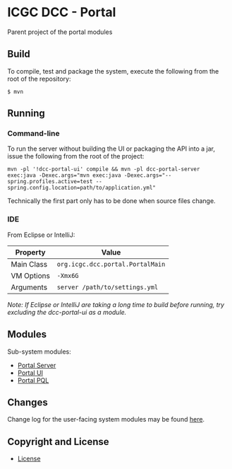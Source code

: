 # ICGC DCC - Portal

Parent project of the portal modules

## Build

To compile, test and package the system, execute the following from the root of the repository:

```shell
$ mvn
```

## Running

### Command-line

To run the server without building the UI or packaging the API into a jar, issue the following from the root of the project:

```shell
mvn -pl '!dcc-portal-ui' compile && mvn -pl dcc-portal-server exec:java -Dexec.args="mvn exec:java -Dexec.args="--spring.profiles.active=test --spring.config.location=path/to/application.yml"
```

Technically the first part only has to be done when source files change.

### IDE

From Eclipse or IntelliJ:

| Property   | Value                            |
| ---------- | -------------------------------- |
| Main Class | `org.icgc.dcc.portal.PortalMain` |
| VM Options | `-Xmx6G`                         |
| Arguments  | `server /path/to/settings.yml`   |

*Note: If Eclipse or IntelliJ are taking a long time to build before running, try excluding
the dcc-portal-ui as a module.*
    
## Modules

Sub-system modules:

- [Portal Server](dcc-portal-portal/README.md)
- [Portal UI](dcc-portal-ui/README.md)
- [Portal PQL](dcc-portal-pql/README.md)

## Changes

Change log for the user-facing system modules may be found [here](CHANGES.md).

## Copyright and License

* [License](LICENSE.md)
